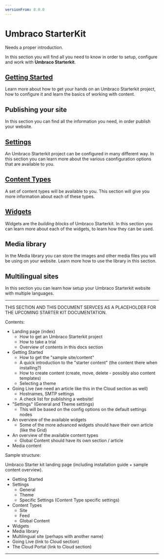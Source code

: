 ```yaml
---
versionFrom: 8.0.0
---
```


# Umbraco StarterKit

Needs a proper introduction.

In this section you will find all you need to know in order to setup, configure and work with **Umbraco Starterkit**.

## [Getting Started](Getting-Started)

Learn more about how to get your hands on an Umbraco Starterkit project, how to configure it and learn the basics of working with content.

## Publishing your site

In this section you can find all the information you need, in order publish your website.

## [Settings](Settings)

An Umbraco Starterkit project can be configured in many different way. In this section you can learn more about the various caonfiguration options that are available to you.

## [Content Types](Content-Types)

A set of content types will be available to you. This section will give you more information about each of these types.

## [Widgets](Widgets)

Widgets are the *building blocks* of Umbraco Starterkit. In this section you can learn more about each of the widgets, to learn how they can be used.

## Media library

In the Media library you can store the images and other media files you will be using on your website. Learn more how to use the library in this section.

## Multilingual sites

In this section you can learn how setup your Umbraco Starterkit website with multiple languages.

----------------------
THIS SECTION AND THIS DOCUMENT SERVCES AS A PLACEHOLDER FOR THE UPCOMING STARTER KIT DOCUMENTATION.

Contents:

* Landing page (index)
  * How to get an Umbraco Starterkit project
  * How to take a trial
  * Overview of contents in this docs section
* Getting Started
  * How to get the "sample site/content"
  * A quick introduction to the "starter content" (the content there when installing?)
  * How to create content (create, move, delete - possibly also content templates)
  * Selecting a theme
* Going Live (we need an article like this in the Cloud section as well)
  * Hostnames, SMTP settings
  * A check list for publishing a website!
* "Settings" (General and Theme settings)
  * This will be based on the config options on the default settings nodes
* An overview of the available widgets
  * Some of the more advanced widgets should have their own article (like the Grid)
* An overview of the available content types
  * Global Content should have its own section / article
* Media content

Sample structure:

Umbraco Starter kit landing page (including installation guide + sample content overview).

* Getting Started
* Settings
  * General
  * Theme
  * Specific Settings (Content Type specific settings)
* Content Types
  * Site
  * Feed
  * Global Content
* Widgets
* Media library
* Multilingual site (perhaps with another name)
* Going Live (link to Cloud section)
* The Cloud Portal (link to Cloud section)

----------------------
